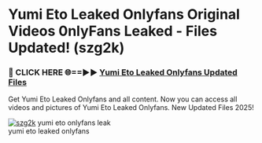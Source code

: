 # Yumi Eto Leaked Onlyfans Original Videos 0nlyFans Leaked - Files Updated! (szg2k)

<h3>🔴 CLICK HERE 🌐==►► <a href="https://tinyurl.com/x26r9saj" rel="nofollow">Yumi Eto Leaked Onlyfans Updated Files</a></h3>

Get Yumi Eto Leaked Onlyfans and all content. Now you can access all videos and pictures of Yumi Eto Leaked Onlyfans. New Updated Files 2025!

[![szg2k](https://i.imgur.com/LkgZPqh.gif)](https://tinyurl.com/x26r9saj)
yumi eto onlyfans leak<br>
yumi eto leaked onlyfans